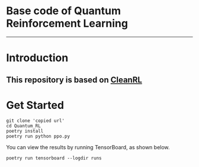 # Base code of Quantum Reinforcement Learning
---
# Introduction
This repository is based on [CleanRL](https://github.com/vwxyzjn/cleanrl)
---
# Get Started
```terminal
git clone 'copied url'
cd Quantum_RL
poetry install
poetry run python ppo.py
```
You can view the results by running TensorBoard, as shown below.
```terminal
poetry run tensorboard --logdir runs
```
